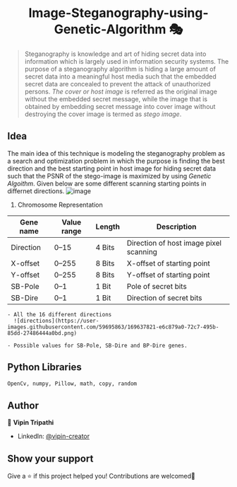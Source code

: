 # 

<h1 align="center">Image-Steganography-using-Genetic-Algorithm 🎭</h1>

> Steganography is knowledge and art of hiding secret data into information which is largely used in information security systems. The purpose of a steganography algorithm is hiding a large amount of secret data into a meaningful host media such that the embedded secret data are concealed to prevent the attack of unauthorized persons. *The cover or host image* is referred as the original image without the embedded secret message, while the image that is obtained by embedding secret message into cover image without destroying the cover image is termed as *stego image*.

## Idea 
 The main idea of this technique is modeling the steganography problem as a search and optimization problem in which the purpose is finding the best direction and the best starting point in host image for hiding secret data such that the PSNR of the stego-image is maximized by using *Genetic Algoithm*.
Given below are some different scanning starting points in differnet directions.
 ![image](https://user-images.githubusercontent.com/59695863/169637275-13c85a99-5a73-4f25-8f00-3fae3042d27f.png)
 
 1. Chromosome Representation
 
| Gene name | Value range | Length | Description |
| ------------- | ------------- | ------------- | ------------- |
| Direction | 0–15 | 4 Bits | Direction of host image pixel scanning |
| X-offset | 0–255 | 8 Bits | X-offset of starting point |
| Y-offset | 0–255 | 8 Bits | Y-offset of starting point |
| SB-Pole | 0–1 |1 Bit | Pole of secret bits |
| SB-Dire | 0–1 |1 Bit | Direction of secret bits |

    - All the 16 different directions
      ![directions](https://user-images.githubusercontent.com/59695863/169637821-e6c879a0-72c7-495b-85dd-27486444a0bd.png)

    - Possible values for SB-Pole, SB-Dire and BP-Dire genes.

## Python Libraries 

```sh
OpenCv, numpy, Pillow, math, copy, random
```

## Author

👤 **Vipin Tripathi**

* LinkedIn: [@vipin-creator](https://linkedin.com/in/vipin-creator)

## Show your support

Give a ⭐️ if this project helped you!
Contributions are welcomed🤗


